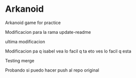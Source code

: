 # Arkanoid
Arkanoid game for practice

Modificacion para la rama update-readme

ultima modificacion

Modificacion pa q isabel vea lo facil q ta eto 
ves lo facil q esta


Testing merge


Probando si puedo hacer push al repo original